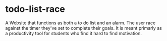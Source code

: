 # todo-list-race
 A Website that functions as both a to do list and an alarm. The user race against the timer they've set to complete their goals. It is meant primarly as a productivity tool for students who find it hard to find motivation.
